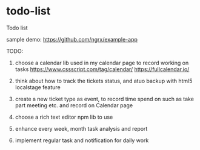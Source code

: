 # todo-list
Todo list


sample demo: https://github.com/ngrx/example-app


TODO:
1. choose a calendar lib used in my calendar page to record working on tasks
https://www.cssscript.com/tag/calendar/
https://fullcalendar.io/

2. think about how to track the tickets status, and atuo backup with html5 localstage feature

3. create a new ticket type as event, to record time spend on such as take part meeting etc. and record on Calendar page

4. choose a rich text editor npm lib to use

5. enhance every week, month task analysis and report

6. implement regular task and notification for daily work